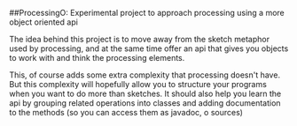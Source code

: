 ##ProcessingO:
Experimental project to approach processing using a more object oriented api

The idea behind this project is to move away from the sketch metaphor used by processing, and at the same time
offer an api that gives you objects to work with and think the processing elements.  

This, of course adds some extra complexity that processing doesn't have. But this complexity will hopefully allow you
to structure your programs when you want to do more than sketches.
It should also help you learn the api by grouping related operations into classes and adding documentation
to the methods (so you can access them as javadoc, o sources)